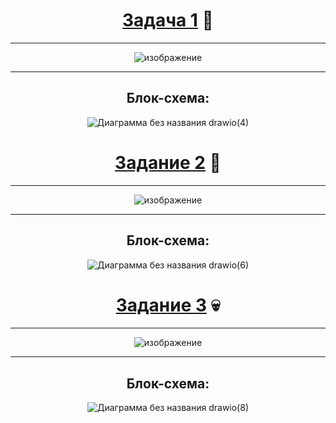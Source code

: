 <div align="center"> 

  # [Задача 1](https://github.com/Ms1black/lab-works-high-level-programming/blob/lab-1/solutions/1.cpp) :tshirt:

******
![изображение](https://github.com/user-attachments/assets/ef34628b-3657-4ed6-be65-54a95ca4ecd4)

******
 ## Блок-схема:

   
![Диаграмма без названия drawio(4)](https://github.com/user-attachments/assets/66c4c123-c0da-4db3-9bac-5d3401fb6232)
 


# [Задание 2](https://github.com/Ms1black/lab-works-high-level-programming/blob/lab-1/solutions/2.cpp) :bikini:
******
![изображение](https://github.com/user-attachments/assets/36609c52-8751-4319-bd9d-284d2b217c09)

****** 
 ## Блок-схема:

![Диаграмма без названия drawio(6)](https://github.com/user-attachments/assets/0ee6df83-1b12-40db-9660-6bec6ad10c13)

# [Задание 3](https://github.com/Ms1black/lab-works-high-level-programming/blob/lab-1/solutions/3.cpp) :skull:
******
![изображение](https://github.com/user-attachments/assets/6c33b6b3-9cbe-47d2-bd50-4e3052b6558c)



******
 ## Блок-схема:
 
 ![Диаграмма без названия drawio(8)](https://github.com/user-attachments/assets/8f43c446-0baf-418f-a901-1d523499b008)

 </div>
